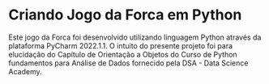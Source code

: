 # Criando Jogo da Forca em Python

Este jogo da Forca foi desenvolvido utilizando linguagem Python através da plataforma PyCharm 2022.1.1. 
O intuito do presente projeto foi para elucidação do Capítulo de Orientação a Objetos do Curso de Python fundamentos para Análise de Dados fornecido pela DSA - Data Science Academy.

